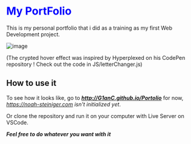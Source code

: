  <h1 style="color:blue;">My PortFolio</h1>

This is my personal portfolio that i did as a training as my first Web Development project.

![image](https://github.com/G1anC/PortFolio/assets/114910356/8ee95fa4-15da-46f3-a934-2cda6f8d1f6a)

(The crypted hover effect was inspired by Hyperplexed on his CodePen repository ! Check out the code in JS/letterChanger.js)

## How to use it

To see how it looks like, go to ***http://G1anC.github.io/Portolio*** for now, *https://noah-steiniger.com isn't initialized yet*.

Or clone the repository and run it on your computer with Live Server on VSCode.

***Feel free to do whatever you want with it***


